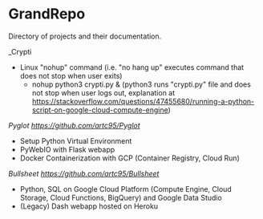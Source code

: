 # GrandRepo
Directory of projects and their documentation.

_Crypti
- Linux "nohup" command (i.e. "no hang up" executes command that does not stop when user exits)
  - nohup python3 crypti.py & (python3 runs "crypti.py" file and does not stop when user logs out, explanation at https://stackoverflow.com/questions/47455680/running-a-python-script-on-google-cloud-compute-engine)

_Pyglot https://github.com/artc95/Pyglot_
- Setup Python Virtual Environment
- PyWebIO with Flask webapp
- Docker Containerization with GCP (Container Registry, Cloud Run)

_Bullsheet https://github.com/artc95/Bullsheet_
- Python, SQL on Google Cloud Platform (Compute Engine, Cloud Storage, Cloud Functions, BigQuery) and Google Data Studio
- (Legacy) Dash webapp hosted on Heroku

